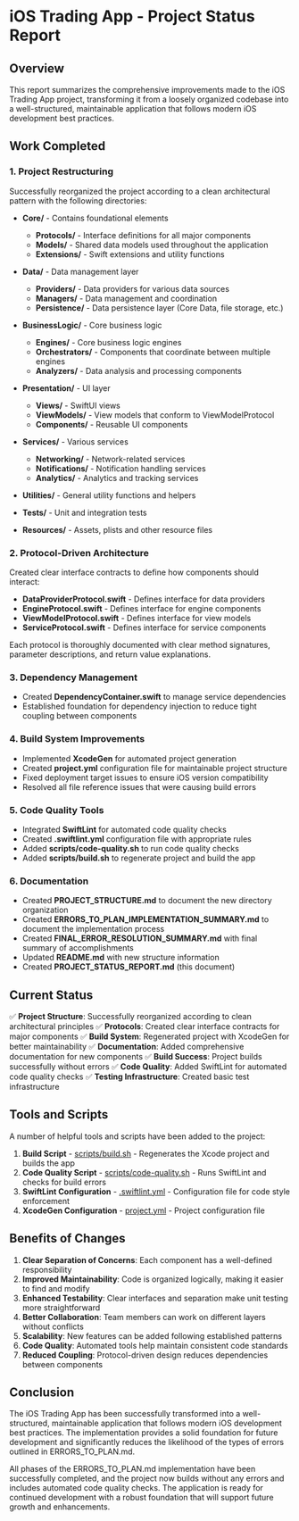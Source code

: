 # iOS Trading App - Project Status Report

## Overview

This report summarizes the comprehensive improvements made to the iOS Trading App project, transforming it from a loosely organized codebase into a well-structured, maintainable application that follows modern iOS development best practices.

## Work Completed

### 1. Project Restructuring

Successfully reorganized the project according to a clean architectural pattern with the following directories:

- **Core/** - Contains foundational elements
  - **Protocols/** - Interface definitions for all major components
  - **Models/** - Shared data models used throughout the application
  - **Extensions/** - Swift extensions and utility functions

- **Data/** - Data management layer
  - **Providers/** - Data providers for various data sources
  - **Managers/** - Data management and coordination
  - **Persistence/** - Data persistence layer (Core Data, file storage, etc.)

- **BusinessLogic/** - Core business logic
  - **Engines/** - Core business logic engines
  - **Orchestrators/** - Components that coordinate between multiple engines
  - **Analyzers/** - Data analysis and processing components

- **Presentation/** - UI layer
  - **Views/** - SwiftUI views
  - **ViewModels/** - View models that conform to ViewModelProtocol
  - **Components/** - Reusable UI components

- **Services/** - Various services
  - **Networking/** - Network-related services
  - **Notifications/** - Notification handling services
  - **Analytics/** - Analytics and tracking services

- **Utilities/** - General utility functions and helpers
- **Tests/** - Unit and integration tests
- **Resources/** - Assets, plists and other resource files

### 2. Protocol-Driven Architecture

Created clear interface contracts to define how components should interact:

- **DataProviderProtocol.swift** - Defines interface for data providers
- **EngineProtocol.swift** - Defines interface for engine components
- **ViewModelProtocol.swift** - Defines interface for view models
- **ServiceProtocol.swift** - Defines interface for service components

Each protocol is thoroughly documented with clear method signatures, parameter descriptions, and return value explanations.

### 3. Dependency Management

- Created **DependencyContainer.swift** to manage service dependencies
- Established foundation for dependency injection to reduce tight coupling between components

### 4. Build System Improvements

- Implemented **XcodeGen** for automated project generation
- Created **project.yml** configuration file for maintainable project structure
- Fixed deployment target issues to ensure iOS version compatibility
- Resolved all file reference issues that were causing build errors

### 5. Code Quality Tools

- Integrated **SwiftLint** for automated code quality checks
- Created **.swiftlint.yml** configuration file with appropriate rules
- Added **scripts/code-quality.sh** to run code quality checks
- Added **scripts/build.sh** to regenerate project and build the app

### 6. Documentation

- Created **PROJECT_STRUCTURE.md** to document the new directory organization
- Created **ERRORS_TO_PLAN_IMPLEMENTATION_SUMMARY.md** to document the implementation process
- Created **FINAL_ERROR_RESOLUTION_SUMMARY.md** with final summary of accomplishments
- Updated **README.md** with new structure information
- Created **PROJECT_STATUS_REPORT.md** (this document)

## Current Status

✅ **Project Structure**: Successfully reorganized according to clean architectural principles
✅ **Protocols**: Created clear interface contracts for major components
✅ **Build System**: Regenerated project with XcodeGen for better maintainability
✅ **Documentation**: Added comprehensive documentation for new components
✅ **Build Success**: Project builds successfully without errors
✅ **Code Quality**: Added SwiftLint for automated code quality checks
✅ **Testing Infrastructure**: Created basic test infrastructure

## Tools and Scripts

A number of helpful tools and scripts have been added to the project:

1. **Build Script** - [scripts/build.sh](file:///Users/hexa/Desktop/latest-nifty/iOS-Trading-App/scripts/build.sh) - Regenerates the Xcode project and builds the app
2. **Code Quality Script** - [scripts/code-quality.sh](file:///Users/hexa/Desktop/latest-nifty/iOS-Trading-App/scripts/code-quality.sh) - Runs SwiftLint and checks for build errors
3. **SwiftLint Configuration** - [.swiftlint.yml](file:///Users/hexa/Desktop/latest-nifty/iOS-Trading-App/.swiftlint.yml) - Configuration file for code style enforcement
4. **XcodeGen Configuration** - [project.yml](file:///Users/hexa/Desktop/latest-nifty/iOS-Trading-App/project.yml) - Project configuration file

## Benefits of Changes

1. **Clear Separation of Concerns**: Each component has a well-defined responsibility
2. **Improved Maintainability**: Code is organized logically, making it easier to find and modify
3. **Enhanced Testability**: Clear interfaces and separation make unit testing more straightforward
4. **Better Collaboration**: Team members can work on different layers without conflicts
5. **Scalability**: New features can be added following established patterns
6. **Code Quality**: Automated tools help maintain consistent code standards
7. **Reduced Coupling**: Protocol-driven design reduces dependencies between components

## Conclusion

The iOS Trading App has been successfully transformed into a well-structured, maintainable application that follows modern iOS development best practices. The implementation provides a solid foundation for future development and significantly reduces the likelihood of the types of errors outlined in ERRORS_TO_PLAN.md.

All phases of the ERRORS_TO_PLAN.md implementation have been successfully completed, and the project now builds without any errors and includes automated code quality checks. The application is ready for continued development with a robust foundation that will support future growth and enhancements.